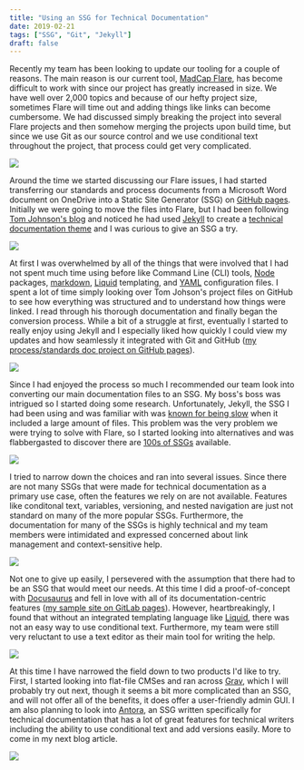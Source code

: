 ```yaml
---
title: "Using an SSG for Technical Documentation"
date: 2019-02-21
tags: ["SSG", "Git", "Jekyll"]
draft: false
---
```

Recently my team has been looking to update our tooling for a couple of reasons. The main reason is our current tool, <a href="https://www.madcapsoftware.com/products/flare/">MadCap Flare</a>, has become difficult to work with since our project has greatly increased in size. We have well over 2,000 topics and because of our hefty project size, sometimes Flare will time out and adding things like links can become cumbersome. We had discussed simply breaking the project into several Flare projects and then somehow merging the projects upon build time, but since we use Git as our source control and we use conditional text throughout the project, that process could get very complicated.

<img src="../../pages.jpg" class="article">

Around the time we started discussing our Flare issues, I had started transferring our standards and process documents from a Microsoft Word document on OneDrive into a Static Site Generator (SSG) on <a href="https://pages.github.com/">GitHub pages</a>. Initially we were going to move the files into Flare, but I had been following <a href="https://idratherbewriting.com/">Tom Johnson's blog</a> and noticed he had used <a href="https://idratherbewriting.com/about-jekyll/">Jekyll</a> to create a <a href="https://idratherbewriting.com/documentation-theme-jekyll/">technical documentation theme</a> and I was curious to give an SSG a try.

<img src="../../jekyll.png" class="article" id="penguin">

At first I was overwhelmed by all of the things that were involved that I had not spent much time using before like Command Line (CLI) tools, <a href="https://nodejs.org/en/">Node</a> packages, <a href="https://www.markdowntutorial.com/">markdown</a>, <a href="https://idratherbewriting.com/documentation-theme-jekyll/mydoc_conditional_logic.html">Liquid</a> templating, and <a href="https://idratherbewriting.com/documentation-theme-jekyll/mydoc_yaml_tutorial.html">YAML</a> configuration files. I spent a lot of time simply looking over Tom Johson's project files on GitHub to see how everything was structured and to understand how things were linked. I read through his thorough documentation and finally began the conversion process. While a bit of a struggle at first, eventually I started to really enjoy using Jekyll and I especially liked how quickly I could view my updates and how seamlessly it integrated with Git and GitHub (<a href="https://heathercloward.github.io/process-standards/index.html">my process/standards doc project on GitHub pages</a>).

<img src="../../octKittyJekyll.jpg" class="article" id="penguin">

Since I had enjoyed the process so much I recommended our team look into converting our main documentation files to an SSG. My boss's boss was intrigued so I started doing some research. Unfortunately, Jekyll, the SSG I had been using and was familiar with was <a href="https://www.youtube.com/watch?v=2RCqk-nEn90">known for being slow</a> when it included a large amount of files. This problem was the very problem we were trying to solve with Flare, so I started looking into alternatives and was flabbergasted to discover there are <a href="https://www.staticgen.com/">100s of SSGs</a> available.

<img src="../../overwhelmed.jpg" class="article">

I tried to narrow down the choices and ran into several issues. Since there are not many SSGs that were made for technical documentation as a primary use case, often the features we rely on are not available. Features like conditonal text, variables, versioning, and nested navigation are just not standard on many of the more popular SSGs. Furthermore, the documentation for many of the SSGs is highly technical and my team members were intimidated and expressed concerned about link management and context-sensitive help.

<img src="../../questioning.png" class="article" id="penguin">

Not one to give up easily, I persevered with the assumption that there had to be an SSG that would meet our needs. At this time I did a proof-of-concept with <a href="https://docusaurus.io/">Docusaurus</a> and fell in love with all of its documentation-centric features (<a href="https://heathercl.gitlab.io/manuals-site/">my sample site on GitLab pages</a>). However, heartbreakingly, I found that without an integrated templating language like <a href="https://shopify.github.io/liquid/">Liquid</a>, there was not an easy way to use conditional text. Furthermore, my team were still very reluctant to use a text editor as their main tool for writing the help.

<img src="../../docusaurus.png" class="article" id="penguin">

At this time I have narrowed the field down to two products I'd like to try. First, I started looking into flat-file CMSes and ran across <a href="https://getgrav.org/">Grav</a>, which I will probably try out next, though it seems a bit more complicated than an SSG, and will not offer all of the benefits, it does offer a user-friendly admin GUI. I am also planning to look into <a href="https://antora.org/">Antora</a>, an SSG written specifically for technical documentation that has a lot of great features for technical writers including the ability to use conditional text and add versions easily. More to come in my next blog article.

<img src="../../grav.png" class="article" id="penguin">

